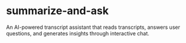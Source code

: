 # summarize-and-ask
An AI-powered transcript assistant that reads transcripts, answers user questions, and generates insights through interactive chat.
